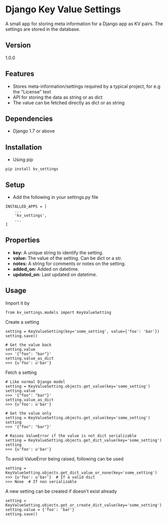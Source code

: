 # Django Key Value Settings
A small app for storing meta information for a Django app as KV pairs.
The settings are stored in the database.

## Version

1.0.0

## Features

* Stores meta-information/settings required by a typical project, for e.g the "License" text
* API for storing the data as string or as dict
* The value can be fetched directly as dict or as string

## Dependencies

* Django 1.7 or above

## Installation

* Using pip

```
pip install kv_settings
```

## Setup

* Add the following in your settings.py file

```
INSTALLED_APPS = [
    ...
    'kv_settings',
    ...
]
```

## Properties

* **key:** A unique string to identify the setting.
* **value:** The value of the setting. Can be dict or a str.
* **notes:** A string for comments or notes on the setting.
* **added_on:** Added on datetime.
* **updated_on:** Last updated on datetime.

## Usage

Import it by

```
from kv_settings.models import KeyValueSetting
```

Create a setting

```
setting = KeyValueSetting(key='some_setting', value={'foo': 'bar'})
setting.save()

# Get the value back
setting.value
>>> '{"foo": "bar"}'
setting.value_as_dict
>>> {u'foo': u'bar'}
```

Fetch a setting

```
# Like normal Django model
setting = KeyValueSetting.objects.get_value(key='some_setting')
setting.value
>>> '{"foo": "bar"}'
setting.value_as_dict
>>> {u'foo': u'bar'}

# Get the value only
setting = KeyValueSetting.objects.get_value(key='some_setting')
setting
>>> '{"foo": "bar"}'

# Raises ValueError if the value is not dict serializable
setting = KeyValueSetting.objects.get_dict_value(key='some_setting')
setting
>>> {u'foo': u'bar'}
```

To avoid ValueError being raised, following can be used

```
setting = KeyValueSetting.objects.get_dict_value_or_none(key='some_setting')
>>> {u'foo': u'bar'}  # If a valid dict
>>> None  # If non serializable
```

A new setting can be created if doesn't exist already

```
setting = KeyValueSetting.objects.get_or_create_dict_value(key='some_setting')
setting.value = {'foo': 'bar'}
setting.save()
```
